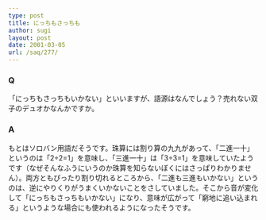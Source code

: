 ```yaml
---
type: post
title: にっちもさっちも
author: sugi
layout: post
date: 2001-03-05
url: /saq/277/
---
```

### Q 

「にっちもさっちもいかない」といいますが、語源はなんでしょう？売れない双子のデュオかなんかですか。

### A 

もとはソロバン用語だそうです。珠算には割り算の九九があって、「二進一十」というのは「2&divide;2=1」を意味し、「三進一十」は「3&divide;3=1」を意味していたようです（なぜそんなふうにいうのか珠算を知らないぼくにはさっぱりわかりません）。両方ともぴったり割り切れるところから、「二進も三進もいかない」というのは、逆にやりくりがうまくいかないことをさしていました。そこから音が変化して「にっちもさっちもいかない」になり、意味が広がって「窮地に追い込まれる」というような場合にも使われるようになったそうです。
